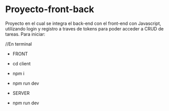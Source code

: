 # Proyecto-front-back
Proyecto en el cual se integra el back-end con el front-end con Javascript, utilizando login y registro a traves de tokens para poder acceder a CRUD de tareas. 
Para iniciar:

//En terminal 
- FRONT
  
- cd client
- npm i
  
- npm run dev


-  SERVER
-  npm run dev

